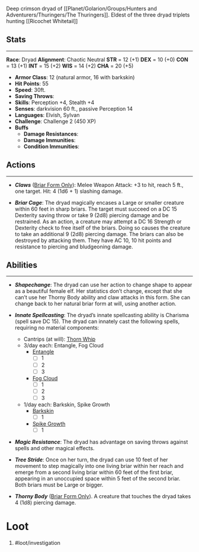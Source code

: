 Deep crimson dryad of [[Planet/Golarion/Groups/Hunters and Adventurers/Thuringers/The Thuringers]].
Eldest of the three dryad triplets hunting [[Ricochet Whitetail]]

## Stats
---
**Race**: Dryad 
**Alignment**: Chaotic Neutral
	**STR** = 12 (+1)
	**DEX** = 10 (+0)
	**CON** = 13 (+1)
	**INT** = 15 (+2)
	**WIS** = 14 (+2)
	**CHA** = 20 (+5)
-   **Armor Class**: 12 (natural armor, 16 with barkskin)
-   **Hit Points**: 55
-   **Speed**: 30ft.
-   **Saving Throws**:
-   **Skills**: Perception +4, Stealth +4
-   **Senses**: darkvision 60 ft., passive Perception 14
-   **Languages**: Elvish, Sylvan
-   **Challenge**: Challenge 2 (450 XP)
-   **Buffs**
	-   **Damage Resistances**:
	-   **Damage Immunities**:
	-   **Condition Immunities**:

## Actions
---
- ***Claws*** (<u>Briar Form Only</u>): Melee Weapon Attack: +3 to hit, reach 5 ft., one target. Hit: 4 (1d6 + 1) slashing damage.  
  
- ***Briar Cage***: The dryad magically encases a Large or smaller creature within 60 feet in sharp briars. The target must succeed on a DC 15 Dexterity saving throw or take 9 (2d8)  piercing damage and be restrained. As an action, a creature may attempt a DC 16 Strength or Dexterity check to free itself of the briars. Doing so causes the creature to take an additional 9 (2d8) piercing damage. The briars can also be destroyed by attacking them. They have AC 10, 10 hit points and resistance to piercing and bludgeoning damage.

## Abilities
---
- ***Shapechange***: The dryad can use her action to change shape to appear as a beautiful female elf. Her statistics don’t change, except that she can’t use her Thorny Body ability and claw attacks in this form. She can change back to her natural briar form at will, using another action.

- ***Innate Spellcasting***: The dryad’s innate spellcasting ability is Charisma (spell save DC 15). The dryad can innately cast the following spells, requiring no material components:
	- Cantrips (at will): [Thorn Whip](http://dnd5e.wikidot.com/spell:thorn-whip)
	- 3/day each: Entangle, Fog Cloud
		- [Entangle](https://roll20.net/compendium/dnd5e/Spells:Entangle/#h-Entangle) 
			- [ ] 1
			- [ ] 2
			- [ ] 3
		- [Fog Cloud](https://roll20.net/compendium/dnd5e/Fog%20Cloud#h-Fog%20Cloud)
			- [ ] 1
			- [ ] 2
			- [ ] 3
	- 1/day each: Barkskin, Spike Growth
		- [Barkskin](https://roll20.net/compendium/dnd5e/Spells:Barkskin#content)
			- [ ] 1
		- [Spike Growth](https://roll20.net/compendium/dnd5e/Spells:Spike%20Growth#content)
			- [ ] 1

- ***Magic Resistance***: The dryad has advantage on saving throws against spells and other magical effects.

- ***Tree Stride***: Once on her turn, the dryad can use 10 feet of her movement to step magically into one living briar within her reach and emerge from a second living briar within 60 feet of the first briar, appearing in an unoccupied space within 5 feet of the second briar. Both briars must be Large or bigger.

- ***Thorny Body*** (<u>Briar Form Only</u>). A creature that touches the dryad takes 4 (1d8) piercing damage.

# Loot
1. #loot/investigation 
	